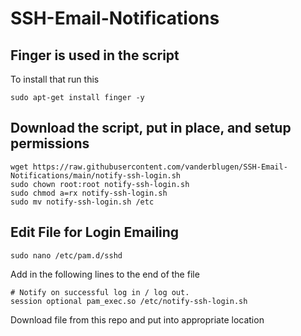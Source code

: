 # SSH-Email-Notifications

## Finger is used in the script
To install that run this
```shell
sudo apt-get install finger -y
```

## Download the script, put in place, and setup permissions
```shell
wget https://raw.githubusercontent.com/vanderblugen/SSH-Email-Notifications/main/notify-ssh-login.sh
sudo chown root:root notify-ssh-login.sh
sudo chmod a=rx notify-ssh-login.sh
sudo mv notify-ssh-login.sh /etc
```

## Edit File for Login Emailing

```shell 
sudo nano /etc/pam.d/sshd
```

Add in the following lines to the end of the file
```
# Notify on successful log in / log out.
session optional pam_exec.so /etc/notify-ssh-login.sh
```

Download file from this repo and put into appropriate location
```shell

```
